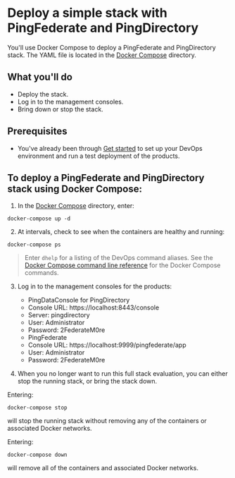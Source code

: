 # Deploy a simple stack with PingFederate and PingDirectory

You'll use Docker Compose to deploy a PingFederate and PingDirectory stack. The YAML file is located in the [Docker Compose](../11-docker-compose/01-simple-stack) directory.

## What you'll do

  * Deploy the stack.
  * Log in to the management consoles.
  * Bring down or stop the stack.

## Prerequisites

  * You've already been through [Get started](evaluate.md) to set up your DevOps environment and run a test deployment of the products.

## To deploy a PingFederate and PingDirectory stack using Docker Compose:

1. In the [Docker Compose](../11-docker-compose/01-simple-stack) directory, enter:

  `docker-compose up -d`

2. At intervals, check to see when the containers are healthy and running:

  `docker-compose ps`

  > Enter `dhelp` for a listing of the DevOps command aliases. See the [Docker Compose command line reference](https://docs.docker.com/compose/reference/overview/) for the Docker Compose commands.

3. Log in to the management consoles for the products:

   * PingDataConsole for PingDirectory
    - Console URL: https://localhost:8443/console
    - Server: pingdirectory
    - User: Administrator
    - Password: 2FederateM0re

   * PingFederate
    - Console URL: https://localhost:9999/pingfederate/app
    - User: Administrator
    - Password: 2FederateM0re

4. When you no longer want to run this full stack evaluation, you can either stop the running stack, or bring the stack down.

  Entering:

   `docker-compose stop`

  will stop the running stack without removing any of the containers or associated Docker networks.

  Entering:

   `docker-compose down`

   will remove all of the containers and associated Docker networks.
